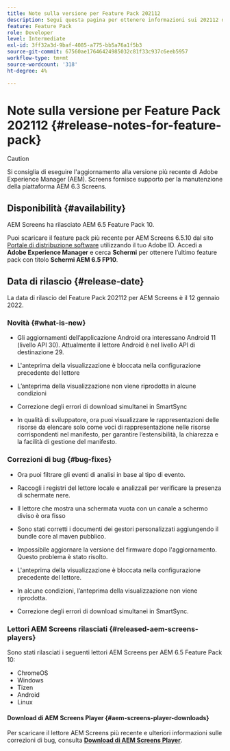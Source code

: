 ```yaml
---
title: Note sulla versione per Feature Pack 202112
description: Segui questa pagina per ottenere informazioni sui 202112 di AEM Screens Feature Pack rilasciati il 12 gennaio 2022.
feature: Feature Pack
role: Developer
level: Intermediate
exl-id: 3ff32a3d-9baf-4085-a775-bb5a76a1f5b3
source-git-commit: 67560ae17646424985032c81f33c937c6eeb5957
workflow-type: tm+mt
source-wordcount: '318'
ht-degree: 4%

---
```


# Note sulla versione per Feature Pack 202112 {#release-notes-for-feature-pack}

>[!CAUTION]
>Si consiglia di eseguire l&#39;aggiornamento alla versione più recente di Adobe Experience Manager (AEM). Screens fornisce supporto per la manutenzione della piattaforma AEM 6.3 Screens.

## Disponibilità {#availability}

AEM Screens ha rilasciato AEM 6.5 Feature Pack 10.

Puoi scaricare il feature pack più recente per AEM Screens 6.5.10 dal sito [Portale di distribuzione software](https://experience.adobe.com/#/downloads/content/software-distribution/it/aem.html) utilizzando il tuo Adobe ID. Accedi a **Adobe Experience Manager** e cerca **Schermi** per ottenere l’ultimo feature pack con titolo **Schermi AEM 6.5 FP10**.

## Data di rilascio {#release-date}

La data di rilascio del Feature Pack 202112 per AEM Screens è il 12 gennaio 2022.

### Novità {#what-is-new}

* Gli aggiornamenti dell’applicazione Android ora interessano Android 11 (livello API 30). Attualmente il lettore Android è nel livello API di destinazione 29.

* L&#39;anteprima della visualizzazione è bloccata nella configurazione precedente del lettore

* L’anteprima della visualizzazione non viene riprodotta in alcune condizioni

* Correzione degli errori di download simultanei in SmartSync

* In qualità di sviluppatore, ora puoi visualizzare le rappresentazioni delle risorse da elencare solo come voci di rappresentazione nelle risorse corrispondenti nel manifesto, per garantire l’estensibilità, la chiarezza e la facilità di gestione del manifesto.

### Correzioni di bug {#bug-fixes}

* Ora puoi filtrare gli eventi di analisi in base al tipo di evento.

* Raccogli i registri del lettore locale e analizzali per verificare la presenza di schermate nere.

* Il lettore che mostra una schermata vuota con un canale a schermo diviso è ora fisso

* Sono stati corretti i documenti dei gestori personalizzati aggiungendo il bundle core al maven pubblico.

* Impossibile aggiornare la versione del firmware dopo l&#39;aggiornamento. Questo problema è stato risolto.

* L&#39;anteprima della visualizzazione è bloccata nella configurazione precedente del lettore.

* In alcune condizioni, l’anteprima della visualizzazione non viene riprodotta.

* Correzione degli errori di download simultanei in SmartSync.

### Lettori AEM Screens rilasciati {#released-aem-screens-players}

Sono stati rilasciati i seguenti lettori AEM Screens per AEM 6.5 Feature Pack 10:

* ChromeOS
* Windows
* Tizen
* Android
* Linux

#### Download di AEM Screens Player  {#aem-screens-player-downloads}

Per scaricare il lettore AEM Screens più recente e ulteriori informazioni sulle correzioni di bug, consulta **[Download di AEM Screens Player](https://download.macromedia.com/screens/index.html)**.
